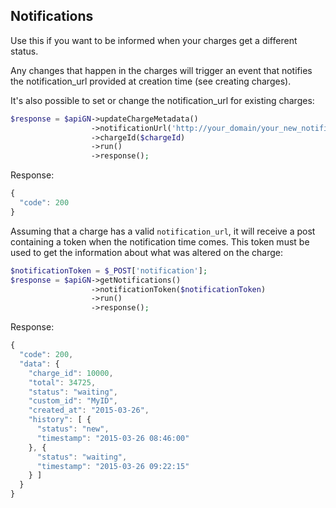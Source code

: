## Notifications ##

Use this if you want to be informed when your charges get a different status.

Any changes that happen in the charges will trigger an event that notifies the notification_url provided at creation time (see creating charges).

It's also possible to set or change the notification_url for existing charges:
```php
$response = $apiGN->updateChargeMetadata()
                  ->notificationUrl('http://your_domain/your_new_notification_url')
                  ->chargeId($chargeId)
                  ->run()
                  ->response();
```

Response:
```js
{
  "code": 200
}
```

Assuming that a charge has a valid `notification_url`, it will receive a post containing a token when the notification time comes. This token must be used to get the information about what was altered on the charge:
```php
$notificationToken = $_POST['notification'];
$response = $apiGN->getNotifications()
                  ->notificationToken($notificationToken)
                  ->run()
                  ->response();
```
Response:

```js
{
  "code": 200,
  "data": {
    "charge_id": 10000,
    "total": 34725,
    "status": "waiting",
    "custom_id": "MyID",
    "created_at": "2015-03-26",
    "history": [ {
      "status": "new",
      "timestamp": "2015-03-26 08:46:00"
    }, {
      "status": "waiting",
      "timestamp": "2015-03-26 09:22:15"
    } ]
  }
}
```
